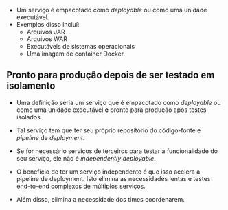 - Um serviço é empacotado como *deployable* ou como uma unidade executável.
- Exemplos disso incluí:
	- Arquivos JAR
	- Arquivos WAR
	- Executáveis de sistemas operacionais
	- Uma imagem de container Docker.

## Pronto para produção depois de ser testado em isolamento

- Uma definição seria um serviço que é empacotado como *deployable* ou como uma unidade executável **e** pronto para produção após testes isolados.
- Tal serviço tem que ter seu próprio repositório do código-fonte e *pipeline* de *deployment*.
- Se for necessário serviços de terceiros para testar a funcionalidade do seu serviço, ele não é *independently deployable*.

- O benefício de ter um serviço independente é que isso acelera a pipeline de deployment. Isto elimina as necessidades lentas e testes end-to-end complexos de múltiplos serviços.
- Além disso, elimina a necessidade dos times coordenarem.